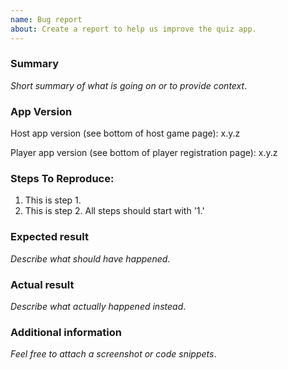 ```yaml
---
name: Bug report
about: Create a report to help us improve the quiz app.
---
```


### Summary

_Short summary of what is going on or to provide context_.

### App Version

Host app version (see bottom of host game page):
x.y.z

Player app version (see bottom of player registration page):
x.y.z

### Steps To Reproduce:

1.  This is step 1.
1.  This is step 2. All steps should start with '1.'

### Expected result

_Describe what should have happened_.

### Actual result

_Describe what actually happened instead_.

### Additional information

_Feel free to attach a screenshot or code snippets_.
